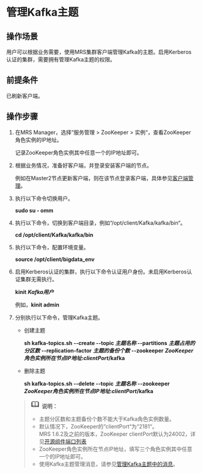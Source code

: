 # 管理Kafka主题<a name="ZH-CN_TOPIC_0057181197"></a>

## 操作场景<a name="zh-cn_topic_0053946969_section63666741154720"></a>

用户可以根据业务需要，使用MRS集群客户端管理Kafka的主题。启用Kerberos认证的集群，需要拥有管理Kafka主题的权限。

## 前提条件<a name="zh-cn_topic_0053946969_section951436815483"></a>

已刷新客户端。

## 操作步骤<a name="zh-cn_topic_0053946969_section5829420154816"></a>

1.  在MRS Manager，选择“服务管理  \>  ZooKeeper  \>  实例“，查看ZooKeeper角色实例的IP地址。

    记录ZooKeeper角色实例其中任意一个的IP地址即可。

2.  根据业务情况，准备好客户端，并登录安装客户端的节点。

    例如在Master2节点更新客户端，则在该节点登录客户端，具体参见[客户端管理](客户端管理.md)。

3.  执行以下命令切换用户。

    **sudo su - omm**

4.  执行以下命令，切换到客户端目录，例如“/opt/client/Kafka/kafka/bin“。

    **cd /opt/client/Kafka/kafka/bin**

5.  执行以下命令，配置环境变量。

    **source /opt/client/bigdata\_env**

6.  启用Kerberos认证的集群，执行以下命令认证用户身份。未启用Kerberos认证集群无需执行。

    **kinit** _**Kafka用户**_

    例如，**kinit admin**

7.  分别执行以下命令，管理Kafka主题。

    -   创建主题

        **sh kafka-topics.sh --create --topic  _主题名称_  --partitions** _**主题占用的分区数**_ **--replication-factor** _**主题的备份个数**_ **--zookeeper** _**ZooKeeper角色实例所在节点IP地址:clientPort**_**/kafka**

    -   删除主题

        **sh kafka-topics.sh --delete --topic** _**主题名称**_ **--zookeeper** _**ZooKeeper角色实例所在节点IP地址**_**:**_**clientPort**_**/kafka**


    >![](public_sys-resources/icon-note.gif) **说明：**   
    >-   主题分区数和主题备份个数不能大于Kafka角色实例数量。  
    >-   默认情况下，ZooKeeper的“clientPort“为“2181“。  
    >    MRS 1.6.2及之前的版本，ZooKeeper clientPort默认为24002，详见[开源组件端口列表](开源组件端口列表.md)  
    >-   ZooKeeper角色实例所在节点IP地址，填写三个角色实例其中任意一个的IP地址即可。  
    >-   使用Kafka主题管理消息，请参见[管理Kafka主题中的消息](管理Kafka主题中的消息.md)。  


